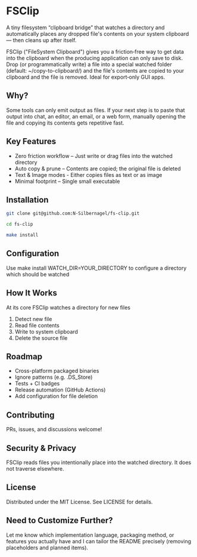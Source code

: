 # FSClip

A tiny filesystem “clipboard bridge” that watches a directory and automatically places any dropped file's contents on your system clipboard — then cleans up after itself.


FSClip ("FileSystem Clipboard") gives you a friction‑free way to get data into the clipboard when the producing application can only save to disk. Drop (or programmatically write) a file into a special watched folder (default: ~/copy-to-clipboard/) and the file's contents are copied to your clipboard and the file is removed. Ideal for export‑only GUI apps.

## Why?

Some tools can only emit output as files. If your next step is to paste that output into chat, an editor, an email, or a web form, manually opening the file and copying its contents gets repetitive fast.

## Key Features
* Zero friction workflow – Just write or drag files into the watched directory
* Auto copy & prune – Contents are copied; the original file is deleted
* Text & Image modes - Either copies files as text or as image
* Minimal footprint – Single small executable

## Installation

```bash
git clone git@github.com:N-Silbernagel/fs-clip.git
```

```bash
cd fs-clip
```

```bash
make install
```


## Configuration

Use make install WATCH_DIR=YOUR_DIRECTORY to configure a directory which should be watched

## How It Works

At its core FSClip watches a directory for new files
1. Detect new file
2. Read file contents
3. Write to system clipboard
4. Delete the source file

## Roadmap
* Cross-platform packaged binaries
* Ignore patterns (e.g. .DS_Store)
* Tests + CI badges
* Release automation (GitHub Actions)
* Add configuration for file deletion

## Contributing

PRs, issues, and discussions welcome!

## Security & Privacy

FSClip reads files you intentionally place into the watched directory. It does not traverse elsewhere.

## License

Distributed under the MIT License. See LICENSE for details.

## Need to Customize Further?

Let me know which implementation language, packaging method, or features you actually have and I can tailor the README precisely (removing placeholders and planned items).
